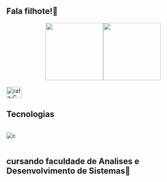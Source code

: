## Fala filhote!🦄
<!-- anotacao-->
<div style="display: flex; justify-content: center; align-items: center;">
            <img height="150em"
                src="https://github-readme-stats.vercel.app/api?username=dionatas-thomaz&show_icons=true&theme=dracula&include_all_commits=true&count_private=true" />
            <img height="150em"
                src="https://github-readme-stats.vercel.app/api/top-langs/?username=dionatas-thomaz&layout=compact&langs_count=16&theme=dracula" />
</div>
<br>
<img align="center" alt="rafa-C"height="30"width="40" src="https://cdn.jsdelivr.net/gh/devicons/devicon/icons/c/c-original.svg">
          
##
## Tecnologias 

<div style="display: inline_block"><br/>
<img align="center"alt="c" src="https://img.shields.io/badge/C-00599C?style=for-the-badge&logo=c&logoColor=white"/>
</div></br/>

##           cursando faculdade de Analises e Desenvolvimento de Sistemas👾


                                                      
